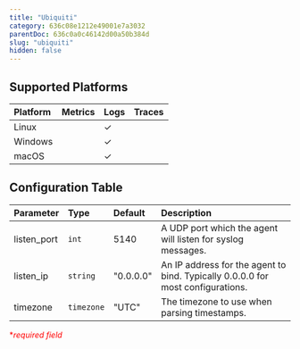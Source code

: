 ```yaml
---
title: "Ubiquiti"
category: 636c08e1212e49001e7a3032
parentDoc: 636c0a0c46142d00a50b384d
slug: "ubiquiti"
hidden: false
---
```

## Supported Platforms

| Platform | Metrics | Logs | Traces |
| :------- | :------ | :--- | :----- |
| Linux    |         | ✓    |        |
| Windows  |         | ✓    |        |
| macOS    |         | ✓    |        |

## Configuration Table

| Parameter   | Type       | Default   | Description                                                                     |
| :---------- | :--------- | :-------- | :------------------------------------------------------------------------------ |
| listen_port | `int`      | 5140      | A UDP port which the agent will listen for syslog messages.                     |
| listen_ip   | `string`   | "0.0.0.0" | An IP address for the agent to bind. Typically 0.0.0.0 for most configurations. |
| timezone    | `timezone` | "UTC"     | The timezone to use when parsing timestamps.                                    |

<span style="color:red">\*_required field_</span>
